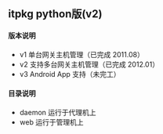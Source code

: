 itpkg python版(v2)
---------------

#### 版本说明
* v1 单台网关主机管理（已完成 2011.08）
* v2 支持多台网关主机管理（已完成 2012.01）
* v3 Android App 支持（未完工）

#### 目录说明

* daemon 运行于代理机上
* web 运行于管理机上

